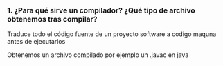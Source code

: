 <h3 id="enunciado">1. ¿Para qué sirve un compilador? ¿Qué tipo de archivo obtenemos tras compilar?</h3>
<p>Traduce todo el código fuente de un proyecto software a codigo maquna antes de ejecutarlos</p>
<p>Obtenemos un archivo compilado por ejemplo un .javac en java</p>
